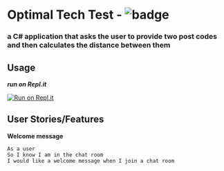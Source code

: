 # Optimal Tech Test  -  ![badge](https://img.shields.io/badge/Made--By-Sonny-red)

### ****a C# application that asks the user to provide two post codes and then calculates the distance between them****

## Usage

***run on Repl.it***

[![Run on Repl.it](https://repl.it/badge/github/sonny-maan/NodeChat)](https://replit.com/@sonny_maan/Optimal-Tech-Test#main.cs)

## User Stories/Features

**Welcome message**
```
As a user
So I know I am in the chat room
I would like a welcome message when I join a chat room
```

